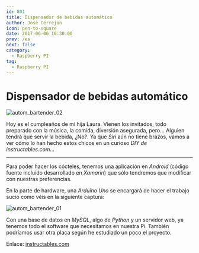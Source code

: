 ```yaml
---
id: 801
title: Dispensador de bebidas automático
author: Jose Cerrejon
icon: pen-to-square
date: 2017-06-06 10:30:00
prev: /es
next: false
category:
  - Raspberry PI
tag:
  - Raspberry PI
---
```


# Dispensador de bebidas automático

![autom_bartender_02](/images/2017/05/autom_bartender_02.jpg)

Hoy es el cumpleaños de mi hija Laura. Vienen los invitados, todo preparado con la música, la comida, diversión asegurada, pero... Alguien tendrá que servir la bebida, ¿No?. Ya que *Siri* aún no tiene brazos, vamos a ver cómo lo han hecho estos chicos en un curioso *DIY de instructables.com...*

- - -
Para poder hacer los cócteles, tenemos una aplicación en *Android* (código fuente incluído desarrollado en *Xamarin*) que sólo tendremos que modificar con nuestras preferencias.

En la parte de hardware, una *Arduino Uno* se encargará de hacer el trabajo sucio como véis en la siguiente captura:

![autom_bartender_01](/images/2017/05/autom_bartender_01.jpg)

Con una base de datos en *MySQL*, algo de *Python* y un servidor web, ya tenemos todo el software que necesitamos en nuestra Pi. También podríamos usar otra placa según he estudiado un poco el proyecto.

Enlace: [instructables.com](http://www.instructables.com/id/Automatic-Bartender/)